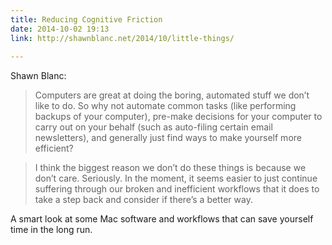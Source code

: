 ```yaml
---
title: Reducing Cognitive Friction
date: 2014-10-02 19:13
link: http://shawnblanc.net/2014/10/little-things/
  
---
```



Shawn Blanc: 

> Computers are great at doing the boring, automated stuff we don’t like to do. So why not automate common tasks (like performing backups of your computer), pre-make decisions for your computer to carry out on your behalf (such as auto-filing certain email newsletters), and generally just find ways to make yourself more efficient?

> I think the biggest reason we don’t do these things is because we don’t care. Seriously. In the moment, it seems easier to just continue suffering through our broken and inefficient workflows that it does to take a step back and consider if there’s a better way.

A smart look at some Mac software and workflows that can save yourself time in the long run. 
